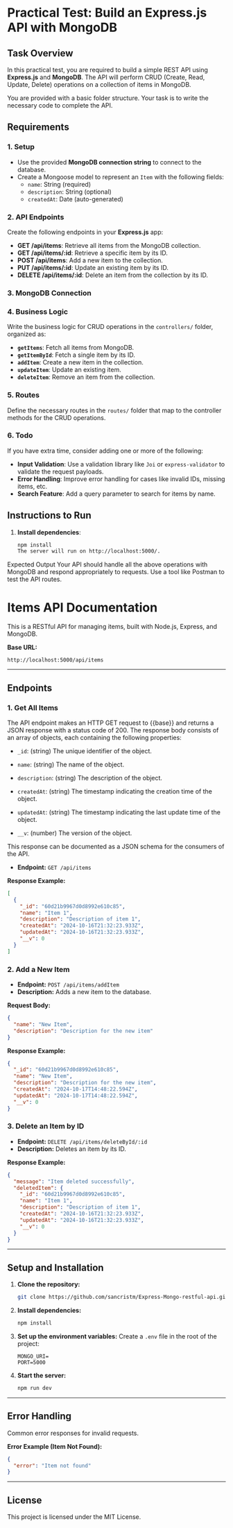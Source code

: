 # Practical Test: Build an Express.js API with MongoDB

## Task Overview

In this practical test, you are required to build a simple REST API using **Express.js** and **MongoDB**. The API will perform CRUD (Create, Read, Update, Delete) operations on a collection of items in MongoDB.

You are provided with a basic folder structure. Your task is to write the necessary code to complete the API.

## Requirements

### 1. Setup

- Use the provided **MongoDB connection string** to connect to the database.
- Create a Mongoose model to represent an `Item` with the following fields:
  - `name`: String (required)
  - `description`: String (optional)
  - `createdAt`: Date (auto-generated)

### 2. API Endpoints

Create the following endpoints in your **Express.js** app:

- **GET /api/items**: Retrieve all items from the MongoDB collection.
- **GET /api/items/:id**: Retrieve a specific item by its ID.
- **POST /api/items**: Add a new item to the collection.
- **PUT /api/items/:id**: Update an existing item by its ID.
- **DELETE /api/items/:id**: Delete an item from the collection by its ID.

### 3. MongoDB Connection

### 4. Business Logic

Write the business logic for CRUD operations in the `controllers/` folder, organized as:

- **`getItems`**: Fetch all items from MongoDB.
- **`getItemById`**: Fetch a single item by its ID.
- **`addItem`**: Create a new item in the collection.
- **`updateItem`**: Update an existing item.
- **`deleteItem`**: Remove an item from the collection.

### 5. Routes

Define the necessary routes in the `routes/` folder that map to the controller methods for the CRUD operations.

### 6. Todo

If you have extra time, consider adding one or more of the following:

- **Input Validation**: Use a validation library like `Joi` or `express-validator` to validate the request payloads.
- **Error Handling**: Improve error handling for cases like invalid IDs, missing items, etc.
- **Search Feature**: Add a query parameter to search for items by name.

## Instructions to Run

1. **Install dependencies**:
   ```bash
   npm install
   The server will run on http://localhost:5000/.
   ```

Expected Output
Your API should handle all the above operations with MongoDB and respond appropriately to requests. Use a tool like Postman to test the API routes.

# Items API Documentation

This is a RESTful API for managing items, built with Node.js, Express, and MongoDB.

**Base URL:**

```
http://localhost:5000/api/items
```

---

## **Endpoints**

### 1. Get All Items

The API endpoint makes an HTTP GET request to {{base}} and returns a JSON response with a status code of 200. The response body consists of an array of objects, each containing the following properties:

- `_id`: (string) The unique identifier of the object.
    
- `name`: (string) The name of the object.
    
- `description`: (string) The description of the object.
    
- `createdAt`: (string) The timestamp indicating the creation time of the object.
    
- `updatedAt`: (string) The timestamp indicating the last update time of the object.
    
- `__v`: (number) The version of the object.
    

This response can be documented as a JSON schema for the consumers of the API.
- **Endpoint:** `GET /api/items`


**Response Example:**

```json
[
  {
    "_id": "60d21b9967d0d8992e610c85",
    "name": "Item 1",
    "description": "Description of item 1",
    "createdAt": "2024-10-16T21:32:23.933Z",
    "updatedAt": "2024-10-16T21:32:23.933Z",
    "__v": 0
  }
]
```

### 2. Add a New Item

- **Endpoint:** `POST /api/items/addItem`
- **Description:** Adds a new item to the database.

**Request Body:**

```json
{
  "name": "New Item",
  "description": "Description for the new item"
}
```

**Response Example:**

```json
{
  "_id": "60d21b9967d0d8992e610c85",
  "name": "New Item",
  "description": "Description for the new item",
  "createdAt": "2024-10-17T14:48:22.594Z",
  "updatedAt": "2024-10-17T14:48:22.594Z",
  "__v": 0
}
```

### 3. Delete an Item by ID

- **Endpoint:** `DELETE /api/items/deleteById/:id`
- **Description:** Deletes an item by its ID.

**Response Example:**

```json
{
  "message": "Item deleted successfully",
  "deletedItem": {
    "_id": "60d21b9967d0d8992e610c85",
    "name": "Item 1",
    "description": "Description of item 1",
    "createdAt": "2024-10-16T21:32:23.933Z",
    "updatedAt": "2024-10-16T21:32:23.933Z",
    "__v": 0
  }
}
```

---

## **Setup and Installation**

1. **Clone the repository:**

   ```bash
   git clone https://github.com/sancristm/Express-Mongo-restful-api.git
   ```

2. **Install dependencies:**

   ```bash
   npm install
   ```

3. **Set up the environment variables:**
   Create a `.env` file in the root of the project:

   ```env
   MONGO_URI=
   PORT=5000
   ```

4. **Start the server:**
   ```bash
   npm run dev
   ```

---

## **Error Handling**

Common error responses for invalid requests.

**Error Example (Item Not Found):**

```json
{
  "error": "Item not found"
}
```

---

## License

This project is licensed under the MIT License.

